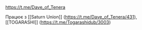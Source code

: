 https://t.me/Dave_of_Tenera

Працює з [[Saturn Union]] (https://t.me/Dave_of_Tenera/431), [[TOGARASHI]] (https://t.me/Togarashidub/3003)
